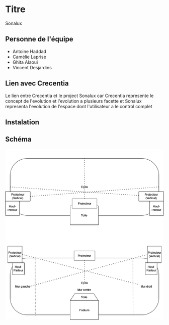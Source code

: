 # Titre
Sonalux
## Personne de l'équipe
- Antoine Haddad
- Camélie Laprise
- Ghita Alaoui
- Vincent Desjardins
## Lien avec Crecentia
Le lien entre Crecentia et le project Sonalux car Crecentia represente le concept de l'evolution et l'evolution a plusieurs facette et Sonalux representa l'evolution de l'espace dont l'utilisateur a le control complet

## Instalation

## Schéma


![image](image/rhizomatique_plantation.drawio.png)

